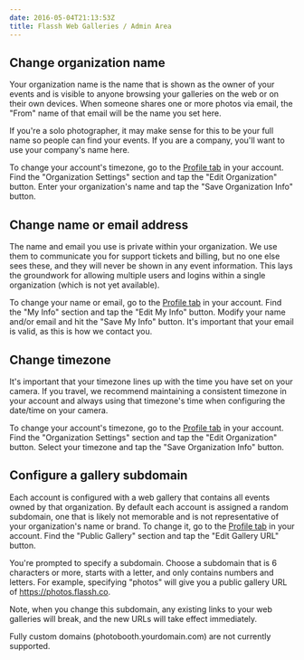 ```yaml
---
date: 2016-05-04T21:13:53Z
title: Flassh Web Galleries / Admin Area
---
```


## Change organization name

Your organization name is the name that is shown as the owner of your events and is visible to anyone browsing your galleries on the web or on their own devices. When someone shares one or more photos via email, the "From" name of that email will be the name you set here.

If you're a solo photographer, it may make sense for this to be your full name so people can find your events. If you are a company, you'll want to use your company's name here.

To change your account's timezone, go to the [Profile tab](https://flassh.co/account/profile) in your account. Find the "Organization Settings" section and tap the "Edit Organization" button. Enter your organization's name and tap the "Save Organization Info" button.

## Change name or email address

The name and email you use is private within your organization. We use them to communicate you for support tickets and billing, but no one else sees these, and they will never be shown in any event information. This lays the groundwork for allowing multiple users and logins within a single organization (which is not yet available).

To change your name or email, go to the [Profile tab](https://flassh.co/account/profile) in your account. Find the "My Info" section and tap the "Edit My Info" button. Modify your name and/or email and hit the "Save My Info" button. It's important that your email is valid, as this is how we contact you.

## Change timezone

It's important that your timezone lines up with the time you have set on your camera. If you travel, we recommend maintaining a consistent timezone in your account and always using that timezone's time when configuring the date/time on your camera.

To change your account's timezone, go to the [Profile tab](https://flassh.co/account/profile) in your account. Find the "Organization Settings" section and tap the "Edit Organization" button. Select your timezone and tap the "Save Organization Info" button.

## Configure a gallery subdomain

Each account is configured with a web gallery that contains all events owned by that organization. By default each account is assigned a random subdomain, one that is likely not memorable and is not representative of your organization's name or brand. To change it, go to the [Profile tab](https://flassh.co/account/profile) in your account. Find the "Public Gallery" section and tap the "Edit Gallery URL" button.

You're prompted to specify a subdomain. Choose a subdomain that is 6 characters or more, starts with a letter, and only contains numbers and letters. For example, specifying "photos" will give you a public gallery URL of https://photos.flassh.co.

Note, when you change this subdomain, any existing links to your web galleries will break, and the new URLs will take effect immediately.

Fully custom domains (photobooth.yourdomain.com) are not currently supported.
